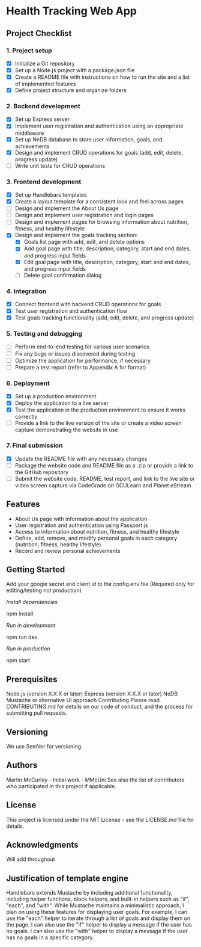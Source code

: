 # Health Tracking Web App

## Project Checklist

### 1. Project setup

- [X] Initialize a Git repository
- [X] Set up a Node.js project with a package.json file
- [X] Create a README file with instructions on how to run the site and a list of implemented features
- [X] Define project structure and organize folders

### 2. Backend development

- [X] Set up Express server
- [X] Implement user registration and authentication using an appropriate middleware
- [X] Set up NeDB database to store user information, goals, and achievements
- [X] Design and implement CRUD operations for goals (add, edit, delete, progress update)
- [ ] Write unit tests for CRUD operations

### 3. Frontend development

- [X] Set up Handlebars templates
- [X] Create a layout template for a consistent look and feel across pages
- [ ] Design and implement the About Us page
- [ ] Design and implement user registration and login pages
- [ ] Design and implement pages for browsing information about nutrition, fitness, and healthy lifestyle
- [X] Design and implement the goals tracking section:
  - [X] Goals list page with add, edit, and delete options
  - [X] Add goal page with title, description, category, start and end dates, and progress input fields
  - [X] Edit goal page with title, description, category, start and end dates, and progress input fields
  - [ ] Delete goal confirmation dialog

### 4. Integration

- [X] Connect frontend with backend CRUD operations for goals
- [X] Test user registration and authentication flow
- [X] Test goals tracking functionality (add, edit, delete, and progress update)

### 5. Testing and debugging

- [ ] Perform end-to-end testing for various user scenarios
- [ ] Fix any bugs or issues discovered during testing
- [ ] Optimize the application for performance, if necessary
- [ ] Prepare a test report (refer to Appendix A for format)

### 6. Deployment

- [X] Set up a production environment
- [X] Deploy the application to a live server
- [X] Test the application in the production environment to ensure it works correctly
- [ ] Provide a link to the live version of the site or create a video screen capture demonstrating the website in use

### 7. Final submission

- [X] Update the README file with any necessary changes
- [ ] Package the website code and README file as a .zip or provide a link to the GitHub repository
- [ ] Submit the website code, README, test report, and link to the live site or video screen capture via CodeGrade on GCULearn and Planet eStream

## Features

- About Us page with information about the application
- User registration and authentication using Passport.js
- Access to information about nutrition, fitness, and healthy lifestyle
- Define, add, remove, and modify personal goals in each category (nutrition, fitness, healthy lifestyle)
- Record and review personal achievements

## Getting Started

Add your google secret and client id to the config.env file (Required only for editing/testing not production)

*Install dependencies*

npm install

*Run in development*

npm run dev

*Run in production*

npm start

## Prerequisites

Node.js (version X.X.X or later)
Express (version X.X.X or later)
NeDB
Mustache or alternative UI approach
Contributing
Please read CONTRIBUTING.md for details on our code of conduct, and the process for submitting pull requests.

## Versioning

We use SemVer for versioning.

## Authors

Martin McCurley - Initial work - MMcUni
See also the list of contributors who participated in this project if applicable.

## License

This project is licensed under the MIT License - see the LICENSE.md file for details.

## Acknowledgments

Will add throughout

## Justification of template engine

Handlebars extends Mustache by including additional functionality, including helper functions, block helpers, and built-in helpers such as "if", "each", and "with". While Mustache maintains a minimalistic approach, I plan on using these features for displaying user goals. For example, I can use the "each" helper to iterate through a list of goals and display them on the page. I can also use the "if" helper to display a message if the user has no goals. I can also use the "with" helper to display a message if the user has no goals in a specific category.
